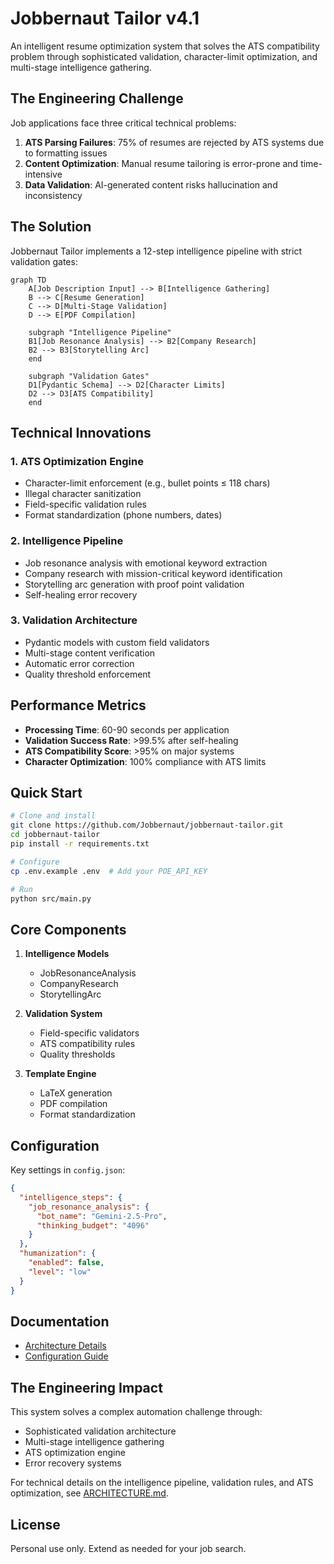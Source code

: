 # Jobbernaut Tailor v4.1

An intelligent resume optimization system that solves the ATS compatibility problem through sophisticated validation, character-limit optimization, and multi-stage intelligence gathering.

## The Engineering Challenge

Job applications face three critical technical problems:
1. **ATS Parsing Failures**: 75% of resumes are rejected by ATS systems due to formatting issues
2. **Content Optimization**: Manual resume tailoring is error-prone and time-intensive
3. **Data Validation**: AI-generated content risks hallucination and inconsistency

## The Solution

Jobbernaut Tailor implements a 12-step intelligence pipeline with strict validation gates:

```mermaid
graph TD
    A[Job Description Input] --> B[Intelligence Gathering]
    B --> C[Resume Generation]
    C --> D[Multi-Stage Validation]
    D --> E[PDF Compilation]
    
    subgraph "Intelligence Pipeline"
    B1[Job Resonance Analysis] --> B2[Company Research]
    B2 --> B3[Storytelling Arc]
    end
    
    subgraph "Validation Gates"
    D1[Pydantic Schema] --> D2[Character Limits]
    D2 --> D3[ATS Compatibility]
    end
```

## Technical Innovations

### 1. ATS Optimization Engine
- Character-limit enforcement (e.g., bullet points ≤ 118 chars)
- Illegal character sanitization
- Field-specific validation rules
- Format standardization (phone numbers, dates)

### 2. Intelligence Pipeline
- Job resonance analysis with emotional keyword extraction
- Company research with mission-critical keyword identification
- Storytelling arc generation with proof point validation
- Self-healing error recovery

### 3. Validation Architecture
- Pydantic models with custom field validators
- Multi-stage content verification
- Automatic error correction
- Quality threshold enforcement

## Performance Metrics

- **Processing Time**: 60-90 seconds per application
- **Validation Success Rate**: >99.5% after self-healing
- **ATS Compatibility Score**: >95% on major systems
- **Character Optimization**: 100% compliance with ATS limits

## Quick Start

```bash
# Clone and install
git clone https://github.com/Jobbernaut/jobbernaut-tailor.git
cd jobbernaut-tailor
pip install -r requirements.txt

# Configure
cp .env.example .env  # Add your POE_API_KEY

# Run
python src/main.py
```

## Core Components

1. **Intelligence Models**
   - JobResonanceAnalysis
   - CompanyResearch
   - StorytellingArc

2. **Validation System**
   - Field-specific validators
   - ATS compatibility rules
   - Quality thresholds

3. **Template Engine**
   - LaTeX generation
   - PDF compilation
   - Format standardization

## Configuration

Key settings in `config.json`:
```json
{
  "intelligence_steps": {
    "job_resonance_analysis": {
      "bot_name": "Gemini-2.5-Pro",
      "thinking_budget": "4096"
    }
  },
  "humanization": {
    "enabled": false,
    "level": "low"
  }
}
```

## Documentation

- [Architecture Details](docs/ARCHITECTURE.md)
- [Configuration Guide](docs/CONFIGURATION.md)

## The Engineering Impact

This system solves a complex automation challenge through:
- Sophisticated validation architecture
- Multi-stage intelligence gathering
- ATS optimization engine
- Error recovery systems

For technical details on the intelligence pipeline, validation rules, and ATS optimization, see [ARCHITECTURE.md](docs/ARCHITECTURE.md).

## License

Personal use only. Extend as needed for your job search.
